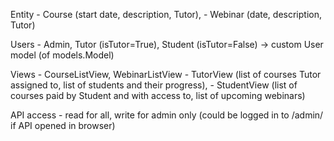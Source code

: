 Entity - Course (start date, description, Tutor), 
       - Webinar (date, description, Tutor)

Users - Admin, Tutor (isTutor=True), Student (isTutor=False)		-> custom User model (of models.Model)

Views - CourseListView, WebinarListView
      - TutorView (list of courses Tutor assigned to, list of students and their progress), 
      - StudentView (list of courses paid by Student and with access to, list of upcoming webinars)


API access - read for all, write for admin only (could be logged in to /admin/ if API opened in browser)
